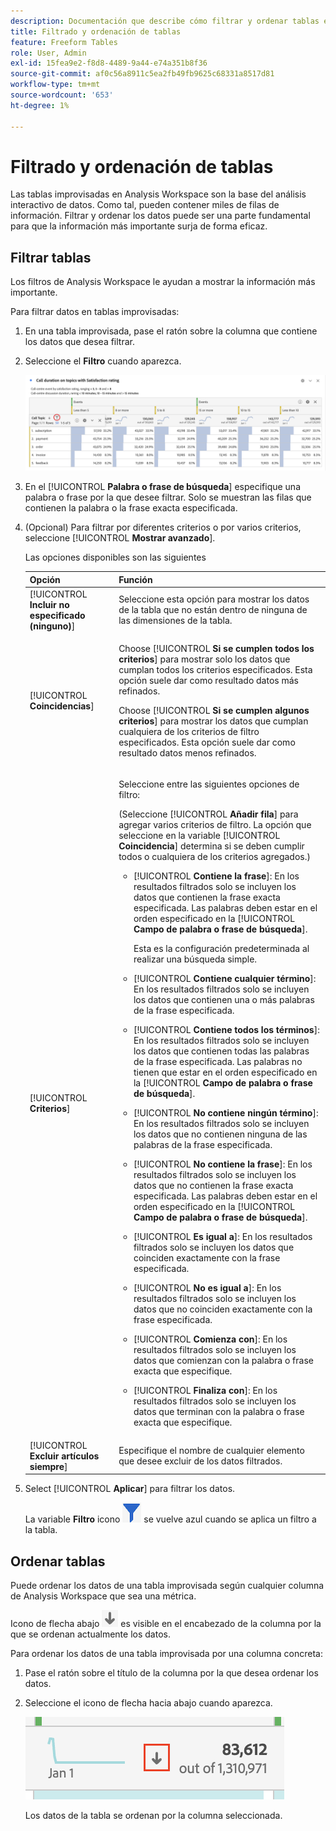 ```yaml
---
description: Documentación que describe cómo filtrar y ordenar tablas en Analysis Workspace.
title: Filtrado y ordenación de tablas
feature: Freeform Tables
role: User, Admin
exl-id: 15fea9e2-f8d8-4489-9a44-e74a351b8f36
source-git-commit: af0c56a8911c5ea2fb49fb9625c68331a8517d81
workflow-type: tm+mt
source-wordcount: '653'
ht-degree: 1%

---
```


# Filtrado y ordenación de tablas

Las tablas improvisadas en Analysis Workspace son la base del análisis interactivo de datos. Como tal, pueden contener miles de filas de información. Filtrar y ordenar los datos puede ser una parte fundamental para que la información más importante surja de forma eficaz.

## Filtrar tablas

Los filtros de Analysis Workspace le ayudan a mostrar la información más importante.

Para filtrar datos en tablas improvisadas:

1. En una tabla improvisada, pase el ratón sobre la columna que contiene los datos que desea filtrar. <!--only some types of columns show the filter... Which? Just Dimensions?-->

1. Seleccione el **Filtro** cuando aparezca.

   ![Icono de filtro en una tabla](assets/table-filter-icon.png)

1. En el [!UICONTROL **Palabra o frase de búsqueda**] especifique una palabra o frase por la que desee filtrar. Solo se muestran las filas que contienen la palabra o la frase exacta especificada.

1. (Opcional) Para filtrar por diferentes criterios o por varios criterios, seleccione [!UICONTROL **Mostrar avanzado**].

   Las opciones disponibles son las siguientes

   | Opción | Función |
   |---------|----------|
   | [!UICONTROL **Incluir no especificado (ninguno)**] | Seleccione esta opción para mostrar los datos de la tabla que no están dentro de ninguna de las dimensiones de la tabla. <!--what is this?--> |
   | [!UICONTROL **Coincidencias**] | <p>Choose [!UICONTROL **Si se cumplen todos los criterios**] para mostrar solo los datos que cumplan todos los criterios especificados. Esta opción suele dar como resultado datos más refinados.</p> <p>Choose [!UICONTROL **Si se cumplen algunos criterios**] para mostrar los datos que cumplan cualquiera de los criterios de filtro especificados. Esta opción suele dar como resultado datos menos refinados.</p> |
   | [!UICONTROL **Criterios**] | <p>Seleccione entre las siguientes opciones de filtro:</p><p>(Seleccione [!UICONTROL **Añadir fila**] para agregar varios criterios de filtro. La opción que seleccione en la variable [!UICONTROL **Coincidencia**] determina si se deben cumplir todos o cualquiera de los criterios agregados.)</p><ul><li><p>[!UICONTROL **Contiene la frase**]: En los resultados filtrados solo se incluyen los datos que contienen la frase exacta especificada. Las palabras deben estar en el orden especificado en la [!UICONTROL **Campo de palabra o frase de búsqueda**].<p>Esta es la configuración predeterminada al realizar una búsqueda simple.</p></p></li><li><p>[!UICONTROL **Contiene cualquier término**]: En los resultados filtrados solo se incluyen los datos que contienen una o más palabras de la frase especificada. </p></li><li><p>[!UICONTROL **Contiene todos los términos**]: En los resultados filtrados solo se incluyen los datos que contienen todas las palabras de la frase especificada. Las palabras no tienen que estar en el orden especificado en la [!UICONTROL **Campo de palabra o frase de búsqueda**].</p></li><li><p>[!UICONTROL **No contiene ningún término**]: En los resultados filtrados solo se incluyen los datos que no contienen ninguna de las palabras de la frase especificada. </p></li><li><p>[!UICONTROL **No contiene la frase**]: En los resultados filtrados solo se incluyen los datos que no contienen la frase exacta especificada. Las palabras deben estar en el orden especificado en la [!UICONTROL **Campo de palabra o frase de búsqueda**].</p></li><li><p>[!UICONTROL **Es igual a**]: En los resultados filtrados solo se incluyen los datos que coinciden exactamente con la frase especificada. </p></li><li><p>[!UICONTROL **No es igual a**]: En los resultados filtrados solo se incluyen los datos que no coinciden exactamente con la frase especificada. </p></li><li><p>[!UICONTROL **Comienza con**]: En los resultados filtrados solo se incluyen los datos que comienzan con la palabra o frase exacta que especifique. </p></li><li><p>[!UICONTROL **Finaliza con**]: En los resultados filtrados solo se incluyen los datos que terminan con la palabra o frase exacta que especifique. </p></li></ul> |
   | [!UICONTROL **Excluir artículos siempre**] | Especifique el nombre de cualquier elemento que desee excluir de los datos filtrados. |

1. Select [!UICONTROL **Aplicar**] para filtrar los datos.

   La variable **Filtro** icono ![Icono de filtro azul tabla filtrada](assets/table-filter-blue-icon.png) se vuelve azul cuando se aplica un filtro a la tabla.

## Ordenar tablas

Puede ordenar los datos de una tabla improvisada según cualquier columna de Analysis Workspace que sea una métrica.

Icono de flecha abajo ![Icono de flecha abajo, columna de tabla ordenada](assets/table-sort-arrow-icon.png) es visible en el encabezado de la columna por la que se ordenan actualmente los datos.

Para ordenar los datos de una tabla improvisada por una columna concreta:

1. Pase el ratón sobre el título de la columna por la que desea ordenar los datos.

1. Seleccione el icono de flecha hacia abajo cuando aparezca.

   ![Icono de flecha abajo, columna de tabla ordenada](assets/table-sort.png)

   Los datos de la tabla se ordenan por la columna seleccionada.
